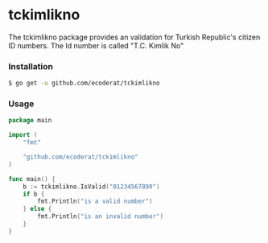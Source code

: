 # tckimlikno

The tckimlikno package provides an validation for Turkish Republic's citizen ID numbers. The Id number is called "T.C. Kimlik No"


### Installation

```bash
$ go get -u github.com/ecoderat/tckimlikno
```


### Usage

```go
package main

import (
	"fmt"

	"github.com/ecoderat/tckimlikno"
)

func main() {
    b := tckimlikno.IsValid("01234567890")
    if b {
        fmt.Println("is a valid number")      
    } else {
        fmt.Println("is an invalid number")
    }
}
```
